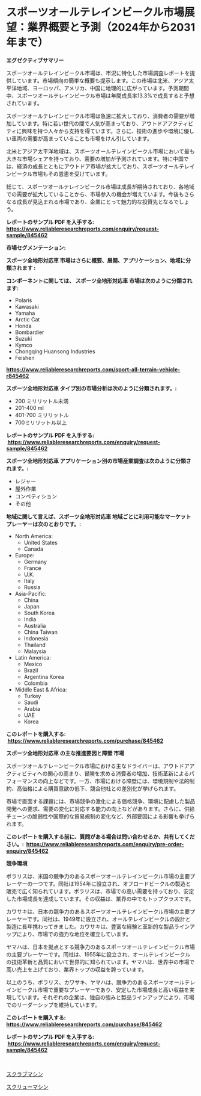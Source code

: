 <p><h1>スポーツオールテレインビークル市場展望：業界概要と予測（2024年から2031年まで）</h1></p><p><strong>エグゼクティブサマリー</strong></p>
<p><p>スポーツオールテレインビークル市場は、市況に特化した市場調査レポートを提供しています。市場傾向の簡単な概要も提示します。この市場は北米、アジア太平洋地域、ヨーロッパ、アメリカ、中国に地理的に広がっています。予測期間中、スポーツオールテレインビークル市場は年間成長率13.3%で成長すると予想されています。</p><p>スポーツオールテレインビークル市場は急速に拡大しており、消費者の需要が増加しています。特に若い世代の間で人気が高まっており、アウトドアアクティビティに興味を持つ人々から支持を得ています。さらに、技術の進歩や環境に優しい車両の需要が高まっていることも市場をけん引しています。</p><p>北米とアジア太平洋地域は、スポーツオールテレインビークル市場において最も大きな市場シェアを持っており、需要の増加が予測されています。特に中国では、経済の成長とともにアウトドア市場が拡大しており、スポーツオールテレインビークル市場もその恩恵を受けています。</p><p>総じて、スポーツオールテレインビークル市場は成長が期待されており、各地域での需要が拡大していることから、市場参入の機会が増えています。今後もさらなる成長が見込まれる市場であり、企業にとって魅力的な投資先となるでしょう。</p></p>
<p><strong>レポートのサンプル PDF を入手する: <a href="https://www.reliableresearchreports.com/enquiry/request-sample/845462">https://www.reliableresearchreports.com/enquiry/request-sample/845462</a></strong></p>
<p><strong>市場セグメンテーション:</strong></p>
<p><strong> スポーツ全地形対応車 市場はさらに概要、展開、アプリケーション、地域に分類されます :</strong></p>
<p><strong>コンポーネントに関しては、 スポーツ全地形対応車 市場は次のように分類されます: &nbsp;</strong></p>
<p><ul><li>Polaris</li><li>Kawasaki</li><li>Yamaha</li><li>Arctic Cat</li><li>Honda</li><li>Bombardier</li><li>Suzuki</li><li>Kymco</li><li>Chongqing Huansong Industries</li><li>Feishen</li></ul></p>
<p><strong><a href="https://www.reliableresearchreports.com/sport-all-terrain-vehicle-r845462">https://www.reliableresearchreports.com/sport-all-terrain-vehicle-r845462</a></strong></p>
<p><strong> スポーツ全地形対応車 タイプ別の市場分析は次のように分類されます。:</strong></p>
<p><ul><li>200 ミリリットル未満</li><li>201-400 ml</li><li>401-700 ミリリットル</li><li>700ミリリットル以上</li></ul></p>
<p><strong>レポートのサンプル PDF を入手する: &nbsp;<a href="https://www.reliableresearchreports.com/enquiry/request-sample/845462">https://www.reliableresearchreports.com/enquiry/request-sample/845462</a></strong></p>
<p><strong> スポーツ全地形対応車 アプリケーション別の市場産業調査は次のように分類されます。:</strong></p>
<p><ul><li>レジャー</li><li>屋外作業</li><li>コンペティション</li><li>その他</li></ul></p>
<p><strong>地域に関して言えば、スポーツ全地形対応車 地域ごとに利用可能なマーケットプレーヤーは次のとおりです。:</strong></p>
<p><ul>
    <li>
        North America:
        <ul>
            <li>United States</li>
            <li>Canada</li>
        </ul>
    </li>
    <li>
        Europe:
        <ul>
            <li>Germany</li>
            <li>France</li>
            <li>U.K.</li>
            <li>Italy</li>
            <li>Russia</li>
        </ul>
    </li>
    <li>
        Asia-Pacific:
        <ul>
            <li>China</li>
            <li>Japan</li>
            <li>South Korea</li>
            <li>India</li>
            <li>Australia</li>
            <li>China Taiwan</li>
            <li>Indonesia</li>
            <li>Thailand</li>
            <li>Malaysia</li>
        </ul>
    </li>
    <li>
        Latin America:
        <ul>
            <li>Mexico</li>
            <li>Brazil</li>
            <li>Argentina Korea</li>
            <li>Colombia</li>
        </ul>
    </li>
    <li>
        Middle East & Africa:
        <ul>
            <li>Turkey</li>
            <li>Saudi</li>
            <li>Arabia</li>
            <li>UAE</li>
            <li>Korea</li>
        </ul>
    </li>
    </ul></p>
<p><strong>このレポートを購入する: &nbsp;<a href="https://www.reliableresearchreports.com/purchase/845462">https://www.reliableresearchreports.com/purchase/845462</a></strong></p>
<p><strong>スポーツ全地形対応車 の主な推進要因と障壁 市場</strong></p>
<p><p>スポーツオールテレーンビークル市場における主なドライバーは、アウトドアアクティビティへの関心の高まり、冒険を求める消費者の増加、技術革新によるパフォーマンスの向上などです。一方、市場における障壁には、環境規制や法的制約、高価格による購買意欲の低下、競合他社との差別化が挙げられます。</p><p>市場で直面する課題には、市場競争の激化による価格競争、環境に配慮した製品開発への要求、需要の変化に対応する能力の向上などがあります。さらに、供給チェーンの脆弱性や国際的な貿易規制の変化など、外部要因による影響も挙げられます。</p></p>
<p><strong>このレポートを購入する前に、質問がある場合は問い合わせるか、共有してください。:&nbsp; <a href="https://www.reliableresearchreports.com/enquiry/pre-order-enquiry/845462">https://www.reliableresearchreports.com/enquiry/pre-order-enquiry/845462</a></strong></p>
<p><strong>競争環境</strong></p>
<p><p>ポラリスは、米国の競争力のあるスポーツオールテレインビークル市場の主要プレーヤーの一つです。同社は1954年に設立され、オフロードビークルの製造と販売で広く知られています。ポラリスは、市場での高い需要を持っており、安定した市場成長を達成しています。その収益は、業界の中でもトップクラスです。</p><p>カワサキは、日本の競争力のあるスポーツオールテレインビークル市場の主要プレーヤーです。同社は、1949年に設立され、オールテレインビークルの設計と製造に長年携わってきました。カワサキは、豊富な経験と革新的な製品ラインアップにより、市場での強力な地位を確立しています。</p><p>ヤマハは、日本を拠点とする競争力のあるスポーツオールテレインビークル市場の主要プレーヤーです。同社は、1955年に設立され、オールテレインビークルの技術革新と品質において世界的に知られています。ヤマハは、世界中の市場で高い売上を上げており、業界トップの収益を誇っています。</p><p>以上のうち、ポラリス、カワサキ、ヤマハは、競争力のあるスポーツオールテレインビークル市場で重要なプレーヤーであり、安定した市場成長と高い収益を実現しています。それぞれの企業は、独自の強みと製品ラインアップにより、市場でのリーダーシップを維持しています。</p></p>
<p><strong>このレポートを購入する: &nbsp; <a href="https://www.reliableresearchreports.com/purchase/845462">https://www.reliableresearchreports.com/purchase/845462</a></strong></p>
<p><strong>レポートのサンプル PDF を入手する: &nbsp;<a href="https://www.reliableresearchreports.com/enquiry/request-sample/845462">https://www.reliableresearchreports.com/enquiry/request-sample/845462</a></strong><strong></strong></p>
<p>&nbsp;</p>
<p><p><a href="https://github.com/laurenreichert/Market-Research-Report-List-1/blob/main/601713619216.md">スクラブマシン</a></p><p><a href="https://github.com/RodHoppe07/Market-Research-Report-List-1/blob/main/276469419217.md">スクリューマシン</a></p></p>